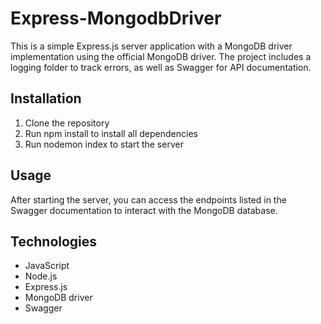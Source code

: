 # Express-MongodbDriver

This is a simple Express.js server application with a MongoDB driver implementation using the official MongoDB driver. The project includes a logging folder to track errors, as well as Swagger for API documentation.

## Installation
1. Clone the repository
2. Run npm install to install all dependencies
3. Run nodemon index to start the server

## Usage
After starting the server, you can access the endpoints listed in the Swagger documentation to interact with the MongoDB database.

## Technologies
+ JavaScript
+ Node.js
+ Express.js
+ MongoDB driver
+ Swagger
